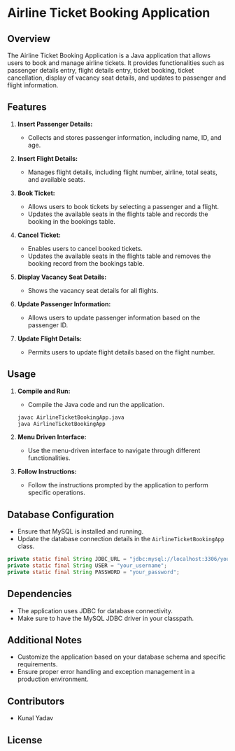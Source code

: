 # Airline Ticket Booking Application

## Overview

The Airline Ticket Booking Application is a Java application that allows users to book and manage airline tickets. It provides functionalities such as passenger details entry, flight details entry, ticket booking, ticket cancellation, display of vacancy seat details, and updates to passenger and flight information.

## Features

1. **Insert Passenger Details:**
    - Collects and stores passenger information, including name, ID, and age.
  
2. **Insert Flight Details:**
    - Manages flight details, including flight number, airline, total seats, and available seats.

3. **Book Ticket:**
    - Allows users to book tickets by selecting a passenger and a flight.
    - Updates the available seats in the flights table and records the booking in the bookings table.

4. **Cancel Ticket:**
    - Enables users to cancel booked tickets.
    - Updates the available seats in the flights table and removes the booking record from the bookings table.

5. **Display Vacancy Seat Details:**
    - Shows the vacancy seat details for all flights.
  
6. **Update Passenger Information:**
    - Allows users to update passenger information based on the passenger ID.

7. **Update Flight Details:**
    - Permits users to update flight details based on the flight number.

## Usage

1. **Compile and Run:**
    - Compile the Java code and run the application.
    ```bash
    javac AirlineTicketBookingApp.java
    java AirlineTicketBookingApp
    ```

2. **Menu Driven Interface:**
    - Use the menu-driven interface to navigate through different functionalities.

3. **Follow Instructions:**
    - Follow the instructions prompted by the application to perform specific operations.

## Database Configuration

- Ensure that MySQL is installed and running.
- Update the database connection details in the `AirlineTicketBookingApp` class.

```java
private static final String JDBC_URL = "jdbc:mysql://localhost:3306/your_database";
private static final String USER = "your_username";
private static final String PASSWORD = "your_password";
```

## Dependencies

- The application uses JDBC for database connectivity.
- Make sure to have the MySQL JDBC driver in your classpath.

## Additional Notes

- Customize the application based on your database schema and specific requirements.
- Ensure proper error handling and exception management in a production environment.

## Contributors

- Kunal Yadav

## License


